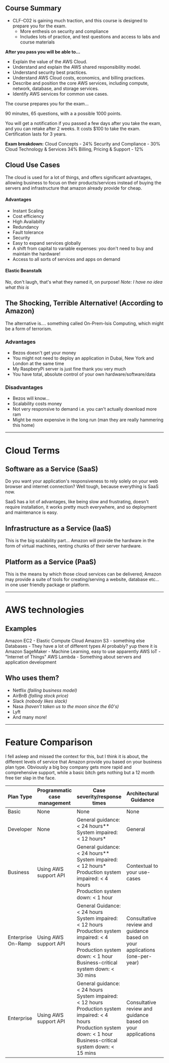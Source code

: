 ## Course Summary
- CLF-C02 is gaining much traction, and this course is designed to prepare you for the exam.
	- More enthesis on security and compliance
	- Includes lots of practice, and test questions and access to labs and course materials

**After you pass you will be able to...**
- Explain the value of the AWS Cloud.
- Understand and explain the AWS shared responsibility model.
- Understand security best practices.
- Understand AWS Cloud costs, economics, and billing practices.
- Describe and position the core AWS services, including compute, network, database, and storage services.
- Identify AWS services for common use cases.

The course prepares you for the exam... 

90 minutes, 65 questions, with a a possible 1000 points.

You will get a notification if you passed a few days after you take the exam, and you can retake after 2 weeks. It costs $100 to take the exam. Certification lasts for 3 years.

**Exam breakdown:**
Cloud Concepts - 24%
Security and Compliance - 30%
Cloud Technology & Services 34%
Billing, Pricing & Support - 12%

## Cloud Use Cases
The cloud is used for a lot of things, and offers significant advantages, allowing business to focus on their products/services instead of buying the servers and infrastructure that amazon already provide for cheap. 
#### Advantages
- Instant Scaling
- Cost efficiency
- High Availabilty
- Redundancy
- Fault tolerance
- Security
- Easy to expand services globally
- A shift from capital to variable expenses: you don't need to buy and maintain the hardware!
- Access to all sorts of services and apps on demand
#### Elastic Beanstalk
No, don't laugh, that's what they named it, on purpose!
*Note: I have no idea what this is*
## The Shocking, Terrible Alternative! (According to Amazon)
The alternative is.... something called On-Prem-Isis Computing, which might be a form of terrorism.
### Advantages
- Bezos doesn't get your money
- You might not need to deploy an application in Dubai, New York and London at the same time
- My RaspberyPi server is just fine thank you very much
- You have total, absolute control of your own hardware/software/data
### Disadvantages
- Bezos will know...
- Scalability costs money
- Not very responsive to demand i.e. you can't actually download more ram
- Might be more expensive in the long run (man they are really hammering this home)

---
# Cloud Terms
## Software as a Service (SaaS)
Do you want your application's responsiveness to rely solely on your web browser and internet connection? Well tough, because everything is SaaS now.

SaaS has a lot of advantages, like being slow and frustrating, doesn't require installation, it works pretty much everywhere, and so deployment and maintenance is easy.
## Infrastructure as a Service (IaaS)
This is the big scalability part... Amazon will provide the hardware in the form of virtual machines, renting chunks of their server hardware.
## Platform as a Service (PaaS)
This is the means by which those cloud services can be delivered; Amazon may provide a suite of tools for creating/serving a website, database etc... in one user friendly package or platform.

---
# AWS technologies
## Examples
Amazon EC2 - Elastic Compute Cloud
Amazon S3 - something else
Databases - They have a lot of different types
AI probably? yup there it is
Amazon SageMaker - Machine Learning, easy to use apparently
AWS IoT - "Internet of Things" 
AWS Lambda - Something about servers and application development
## Who uses them?
- Netflix *(failing business model)*
- AirBnB *(falling stock price)*
- Slack *(nobody likes slack)*
- Nasa *(haven't taken us to the moon since the 60's)*
- Lyft 
- And many more!

---
# Feature Comparison
I fell asleep and missed the context for this, but I think it is about, the different levels of service that Amazon provide you based on your business plan type. Obviously a big boy company gets more rapid and comprehensive support, while a basic bitch gets nothing but a 12 month free tier slap in the face.

| Plan Type          | Programmatic case management | Case severity/response times                                                                                                                                                         | Architectural Guidance                                                     | Third-Party Software Support                                    |
| ------------------ | ---------------------------- | ------------------------------------------------------------------------------------------------------------------------------------------------------------------------------------ | -------------------------------------------------------------------------- | --------------------------------------------------------------- |
| Basic              | None                         | None                                                                                                                                                                                 | None                                                                       | None                                                            |
| Developer          | None                         | General guidance: < 24 hours\*\*<br>System impaired: < 12 hours\*                                                                                                                    | General                                                                    | None                                                            |
| Business           | Using AWS support API        | General guidance: < 24 hours\*\*<br>System impaired: < 12 hours\*<br>Production system impaired: < 4 hours<br>Production system down: < 1 hour                                       | Contextual to your use-cases                                               | Interoperability and configuration guidance and troubleshooting |
| Enterprise On-Ramp | Using AWS support API        | General Guidance: < 24 hours<br>System impaired: < 12 hours<br>Production system impaired: < 4 hours<br>Production system down: < 1 hour<br>Business-critical system down: < 30 mins | Consultative review and guidance based on your applications (one-per-year) | Interoperability and configuration guidance and troubleshooting |
| Enterprise         | Using AWS support API        | General guidance: < 24 hours<br>System impaired: < 12 hours<br>Production system impaired: < 4 hours<br>Production system down: < 1 hour<br>Business-critical system down: < 15 mins | Consultative review and guidance based on your applications                | Interoperability and configuration guidance and troubleshooting |

